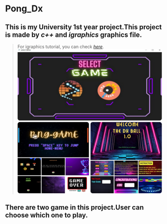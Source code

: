 # Pong_Dx
## This is my University 1st year project.This project is made by *c++* and *igraphics* graphics file.
>For igraphics tutorial, you can check [*here*](https://www.youtube.com/watch?v=9NtOduwGeB4&list=PLKiZXxQe7OiDVNhkwgGZ6A6xW-zMbnSXb).
>![This is an image](https://github.com/whereisfarukk/Photos/blob/main/FirstYearProjectPic/WholeScenarioOfGame.jpg)


## There are two game in this project.User can choose which one to play.

